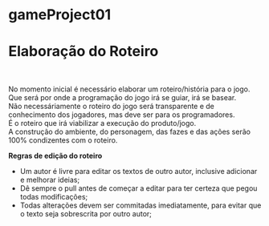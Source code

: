 # gameProject01
<h1>Elaboração do Roteiro</h1><br>

No momento inicial é necessário elaborar um roteiro/história para o jogo. Que será por onde a programação do jogo irá se guiar, irá se basear.<br>
Não necessáriamente o roteiro do jogo será transparente e de conhecimento dos jogadores, mas deve ser para os programadores.<br>
É o roteiro que irá viabilizar a execução do produto/jogo.<br>
A construção do ambiente, do personagem, das fazes e das ações serão 100% condizentes com o roteiro.<br>

<b>Regras de edição do roteiro</b><br>
* Um autor é livre para editar os textos de outro autor, inclusive adicionar e melhorar ideias;<br>
* Dê sempre o pull antes de começar a editar para ter certeza que pegou todas modificações;<br>
* Todas alterações devem ser commitadas imediatamente, para evitar que o texto seja sobrescrita por outro autor;<br>
